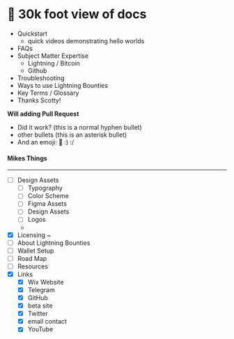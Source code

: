 # 🍎 30k foot view of docs

* Quickstart
  * quick videos demonstrating hello worlds
* FAQs
* Subject Matter Expertise
  * Lightning / Bitcoin
  * Github
* Troubleshooting
* Ways to use Lightning Bounties
* Key Terms / Glossary
* Thanks Scotty!

**Will adding Pull Request**

* Did it work? (this is a normal hyphen bullet)
* other bullets (this is an asterisk bullet)
* And an emoji: 🍎 :) :/

#### Mikes Things

***

* [ ] Design Assets
  * [ ] Typography
  * [ ] Color Scheme
  * [ ] Figma Assets
  * [ ] Design Assets
  * [ ] Logos
  *
* [x] Licensing \~
* [ ] About Lightning Bounties
* [ ] Wallet Setup
* [ ] Road Map&#x20;
* [ ] Resources&#x20;
* [x] Links
  * [x] Wix Website
  * [x] Telegram
  * [x] GitHub
  * [x] beta site
  * [x] Twitter
  * [x] email contact
  * [x] YouTube
